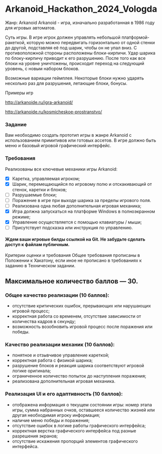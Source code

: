 # Arkanoid_Hackathon_2024_Vologda

Жанр: Arkanoid
Arkanoid - игра, изначально разработанная в 1986 году для игровых автоматов.

Суть игры. В игре игрок должен управлять небольшой платформой-ракеткой, которую можно передвигать горизонтально от одной стенки до другой, подставляя её под шарик, чтобы он не упал вниз. С противоположной стороны расположены блоки-кирпичи. Удар шарика по блоку-кирпичу приводит к его разрушению. После того как все блоки на уровне уничтожены, происходит переход на следующий уровень, с новым набором блоков.

Возможные вариации геймплея. Некоторые блоки нужно ударять несколько раз для разрушения, летающие блоки, бонусы.

Примеры игр

http://arkanoide.ru/igra-arkanoid/

http://arkanoide.ru/kosmicheskoe-prostranstvo/



### Задание
Вам необходимо создать прототип игры в жанре Arkanoid с использованием примитивов или готовых ассетов.
В игре должно быть меню и базовый игровой графический интерфейс.

### Требования
Реализованы все ключевые механики игры Arkanoid:
- [x] Каретка, управляемая игроком;
- [x] Шарик, перемещающийся по игровому полю и отскакивающий от стенок, каретки и блоков;
- [ ] Разрушаемые блоки;
- [ ] Поражение в игре при выходе шарика за пределы игрового поля.
- [ ] Реализована одна любая дополнительная игровая механика;
- [x] Игра должна запускаться на платформе Windows в полноэкранном режиме;
- [x] Управление осуществляется с помощью клавиатуры / мыши;
- [ ] Присутствует подсказка или инструкция по управлению.

#### Ждем ваши игровые билды ссылкой на Git. Не забудьте сделать доступ к файлам публичным.
 

Критерии оценки и требования
Общее требования прописаны в Положении к Хакатону, если иное не прописано в требованиях к заданию в Техническом задании.

## Максимальное количество баллов — 30.
### Общее качество реализации (10 баллов):
- отсутствие критических ошибок, прерывающих или нарушающих игровой процесс;
- корректная работа со временем, отсутствие зависимости от количества кадров в секунду;
- возможность возобновить игровой процесс после поражения или победы.

### Качество реализации механик (10 баллов):
- понятное и отзывчивое управление кареткой;
- корректная работа с физикой шарика;
- разрушение блоков и реакция шарика соответствуют игровой логике оригинала;
- ограниченное количество попыток до наступления поражения;
- реализована дополнительная игровая механика.

### Реализация UI и его адаптивность (10 баллов):
- отображена информация о текущем состоянии игры: номер этапа игры, сумма набранных очков, оставшееся количество жизней или другая необходимая игроку информация;
- наличие меню победы и поражения;
- отсутствие ошибок в логике работы графического интерфейса;
- корректная верстка графического интерфейса под разные разрешения экранов;
- отсутствие искажения пропорций элементов графического интерфейса.
